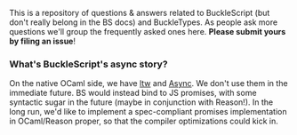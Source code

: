 This is a repository of questions & answers related to BuckleScript (but don't really belong in the BS docs) and BuckleTypes. As people ask more questions we'll group the frequently asked ones here. **Please submit yours by filing an issue**!

### What's BuckleScript's async story?
On the native OCaml side, we have [ltw](http://ocsigen.org/lwt/) and [Async](https://ocaml.janestreet.com/ocaml-core/111.03.00/doc/async/#Std). We don't use them in the immediate future. BS would instead bind to JS promises, with some syntactic sugar in the future (maybe in conjunction with Reason!). In the long run, we'd like to implement a spec-compliant promises implementation in OCaml/Reason proper, so that the compiler optimizations could kick in.
